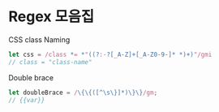 # Regex 모음집

CSS class Naming

```js
let css = /class *= *"((?:-?[_A-Z]+[_A-Z0-9-]* *)+)"/gmi
// class = "class-name"
```

Double brace
```js
let doubleBrace = /\{\{([^\s\}]*)\}\}/gm;
// {{var}}
```
